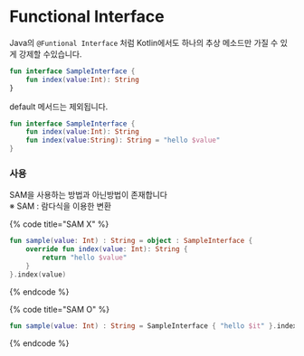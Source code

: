 # Functional Interface

Java의 `@Funtional Interface` 처럼  Kotlin에서도 하나의 추상 메소드만 가질 수 있게 강제할 수있습니다.

```kotlin
fun interface SampleInterface {
    fun index(value:Int): String
}
```

default 메서드는 제외됩니다.

```kotlin
fun interface SampleInterface {
    fun index(value:Int): String
    fun index(value:String): String = "hello $value"
}
```



### 사용

SAM을 사용하는 방법과 아닌방법이 존재합니다\
※ SAM : 람다식을 이용한 변환

{% code title="SAM X" %}
```kotlin
fun sample(value: Int) : String = object : SampleInterface {
    override fun index(value: Int): String {
        return "hello $value"
    }
}.index(value)
```
{% endcode %}

{% code title="SAM O" %}
```kotlin
fun sample(value: Int) : String = SampleInterface { "hello $it" }.index(value)
```
{% endcode %}

